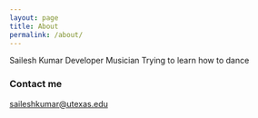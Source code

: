 ```yaml
---
layout: page
title: About
permalink: /about/
---
```


Sailesh Kumar
Developer
Musician
Trying to learn how to dance

### Contact me

saileshkumar@utexas.edu
